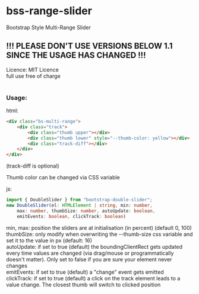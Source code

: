 # bss-range-slider
Bootstrap Style Multi-Range Slider

## !!! PLEASE DON'T USE VERSIONS BELOW 1.1 SINCE THE USAGE HAS CHANGED !!!

Licence: MIT Licence <br>
full use free of charge
<br><br>
### Usage:
html: <br>
```html
<div class="bs-multi-range">
    <div class="track">
        <div class="thumb upper"></div>
        <div class="thumb lower" style="--thumb-color: yellow"></div>
        <div class="track-diff"></div>
    </div>
</div>
```

(track-diff is optional)

Thumb color can be changed via CSS variable

js: 

```typescript
import { DoubleSlider } from "bootstrap-double-slider";
new DoubleSlider(el: HTMLElement | string, min: number, 
    max: number, thumbSize: number, autoUpdate: boolean, 
    emitEvents: boolean, clickTrack: boolean)
```

min, max: position the sliders are at initialisation (in percent) (default 0, 100) <br />
thumbSize: only modify when overwriting the --thumb-size css variable and set it to the value in px (default: 16) <br />
autoUpdate: if set to true (default) the boundingClientRect gets updated every time values are changed (via drag/mouse or programmatically doesn't matter). Only set to false if you are sure your element never changes<br />
emitEvents: if set to true (default) a "change" event gets emitted<br />
clickTrack: if set to true (default) a click on the track element leads to a value change. The closest thumb will switch to clicked position